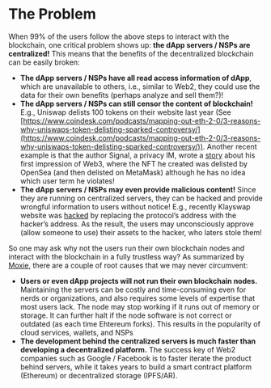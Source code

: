 # The Problem

When 99% of the users follow the above steps to interact with the blockchain, one critical problem shows up: **the dApp servers / NSPs are centralized!** This means that the benefits of the decentralized blockchain can be easily broken:

* **The dApp servers / NSPs have all read access information of dApp**, which are unavailable to others, i.e., similar to Web2, they could use the data for their own benefits (perhaps analyze and sell them?)!
* **The dApp servers / NSPs can still censor the content of blockchain!** E.g., Uniswap delists 100 tokens on their website last year (See [https://www.coindesk.com/podcasts/mapping-out-eth-2-0/3-reasons-why-uniswaps-token-delisting-sparked-controversy/](https://www.coindesk.com/podcasts/mapping-out-eth-2-0/3-reasons-why-uniswaps-token-delisting-sparked-controversy/)). Another recent example is that the author Signal, a privacy IM, wrote a [story](https://moxie.org/2022/01/07/web3-first-impressions.html) about his first impression of Web3, where the NFT he created was delisted by OpenSea (and then delisted on MetaMask) although he has no idea which user term he violates!
* **The dApp servers / NSPs may even provide malicious content!** Since they are running on centralized servers, they can be hacked and provide wrongful information to users without notice! E.g., recently Klayswap website was [hacked](https://klayswap.medium.com/klayswap-incident-report-feb-03-2022-f20ba2d8e4dd) by replacing the protocol’s address with the hacker’s address. As the result, the users may unconsciously approve (allow someone to use) their assets to the hacker, who laters stole them!

So one may ask why not the users run their own blockchain nodes and interact with the blockchain in a fully trustless way? As summarized by [Moxie](https://moxie.org/2022/01/07/web3-first-impressions.html), there are a couple of root causes that we may never circumvent:

* **Users or even dApp projects will not run their own blockchain nodes.** Maintaining the servers can be costly and time-consuming even for nerds or organizations, and also requires some levels of expertise that most users lack. The node may stop working if it runs out of memory or storage. It can further halt if the node software is not correct or outdated (as each time Ehtereum forks). This results in the popularity of cloud services, wallets, and NSPs
* **The development behind the centralized servers is much faster than developing a decentralized platform.** The success key of Web2 companies such as Google / Facebook is to faster iterate the product behind servers, while it takes years to build a smart contract platform (Ethereum) or decentralized storage (IPFS/AR).
